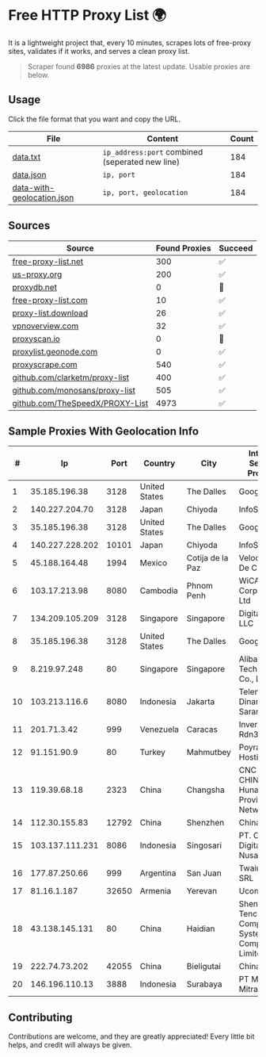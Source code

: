
# Free HTTP Proxy List 🌍

It is a lightweight project that, every 10 minutes, scrapes lots of free-proxy sites, validates if it works, and serves a clean proxy list.


> Scraper found **6986** proxies at the latest update. Usable proxies are below.

## Usage

Click the file format that you want and copy the URL.


|File|Content|Count|
|----|-------|-----|
|[data.txt](https://raw.githubusercontent.com/themiralay/Proxy-List-World/master/data.txt)|`ip_address:port` combined (seperated new line)|184|
|[data.json](https://raw.githubusercontent.com/themiralay/Proxy-List-World/master/data.json)|`ip, port`|184|
|[data-with-geolocation.json](https://raw.githubusercontent.com/themiralay/Proxy-List-World/master/data-with-geolocation.json)|`ip, port, geolocation`|184|

## Sources

|Source|Found Proxies|Succeed|
|------|-------------|-------|
|[free-proxy-list.net](https://free-proxy-list.net)|300|✅|
|[us-proxy.org](https://www.us-proxy.org)|200|✅|
|[proxydb.net](http://proxydb.net)|0|🚫|
|[free-proxy-list.com](https://free-proxy-list.com/?page=&port=&type%5B%5D=http&type%5B%5D=https&up_time=0&search=Search)|10|✅|
|[proxy-list.download](https://www.proxy-list.download/HTTP)|26|✅|
|[vpnoverview.com](https://vpnoverview.com/privacy/anonymous-browsing/free-proxy-servers)|32|✅|
|[proxyscan.io](https://www.proxyscan.io)|0|🚫|
|[proxylist.geonode.com](https://proxylist.geonode.com/api/proxy-list?limit=300&page=1&sort_by=lastChecked&sort_type=desc&protocols=http,https)|0|✅|
|[proxyscrape.com](https://api.proxyscrape.com/v2/?request=displayproxies&protocol=http&timeout=10000&country=all&ssl=all&anonymity=all)|540|✅|
|[github.com/clarketm/proxy-list](https://raw.githubusercontent.com/clarketm/proxy-list/master/proxy-list-raw.txt)|400|✅|
|[github.com/monosans/proxy-list](https://raw.githubusercontent.com/monosans/proxy-list/main/proxies/http.txt)|505|✅|
|[github.com/TheSpeedX/PROXY-List](https://raw.githubusercontent.com/TheSpeedX/PROXY-List/master/http.txt)|4973|✅|


## Sample Proxies With Geolocation Info

|#|Ip|Port|Country|City|Internet Service Provider|
|-|--|----|-------|----|-------------------------|
|1|35.185.196.38|3128|United States|The Dalles|Google LLC|
|2|140.227.204.70|3128|Japan|Chiyoda|InfoSphere|
|3|35.185.196.38|3128|United States|The Dalles|Google LLC|
|4|140.227.228.202|10101|Japan|Chiyoda|InfoSphere|
|5|45.188.164.48|1994|Mexico|Cotija de la Paz|Velocom SA De CV|
|6|103.17.213.98|8080|Cambodia|Phnom Penh|WiCAM Corporation Ltd|
|7|134.209.105.209|3128|Singapore|Singapore|DigitalOcean, LLC|
|8|35.185.196.38|3128|United States|The Dalles|Google LLC|
|9|8.219.97.248|80|Singapore|Singapore|Alibaba (US) Technology Co., Ltd.|
|10|103.213.116.6|8080|Indonesia|Jakarta|Telemedia Dinamika Sarana, PT|
|11|201.71.3.42|999|Venezuela|Caracas|Inversiones Rdn3 C.A|
|12|91.151.90.9|80|Turkey|Mahmutbey|Poyraz Hosting|
|13|119.39.68.18|2323|China|Changsha|CNC Group CHINA169 Hunan Province Network|
|14|112.30.155.83|12792|China|Shenzhen|China Mobile|
|15|103.137.111.231|8086|Indonesia|Singosari|PT. Capoeng Digital Nusantara|
|16|177.87.250.66|999|Argentina|San Juan|Twainsat SRL|
|17|81.16.1.187|32650|Armenia|Yerevan|Ucom CJSC|
|18|43.138.145.131|80|China|Haidian|Shenzhen Tencent Computer Systems Company Limited|
|19|222.74.73.202|42055|China|Bieligutai|Chinanet|
|20|146.196.110.13|3888|Indonesia|Surabaya|PT Maxindo Mitra Solusi|



## Contributing

Contributions are welcome, and they are greatly appreciated! Every
little bit helps, and credit will always be given.

